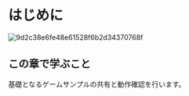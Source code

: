 # はじめに

![9d2c38e6fe48e61528f6b2d34370768f](https://i.gyazo.com/9d2c38e6fe48e61528f6b2d34370768f.png)

## この章で学ぶこと

基礎となるゲームサンプルの共有と動作確認を行います。
